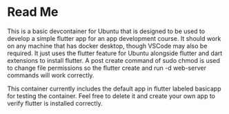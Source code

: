 # Read Me

This is a basic devcontainer for Ubuntu that is designed to be used to develop a simple flutter app for an app development course. It should work on any machine that has docker desktop, though VSCode may also be required. It just uses the flutter feature for Ubuntu alongside flutter and dart extensions to install flutter. A post create command of sudo chmod is used to change file permissions so the flutter create and run -d web-server commands will work correctly.

This container currently includes the default app in flutter labeled basicapp for testing the container. Feel free to delete it and create your own app to verify flutter is installed correctly.
